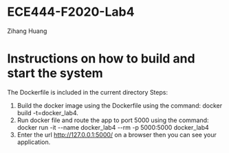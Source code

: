 # ECE444-F2020-Lab4
Zihang Huang
# Instructions on how to build and start the system
The Dockerfile is included in the current directory
Steps:
1. Build the docker image using the Dockerfile using the command: docker build -t=docker_lab4.
2. Run docker file and route the app to port 5000 using the command: docker run -it --name docker_lab4 --rm -p 5000:5000 docker_lab4
3. Enter the url http://127.0.0.1:5000/ on a browser then you can see your application.
